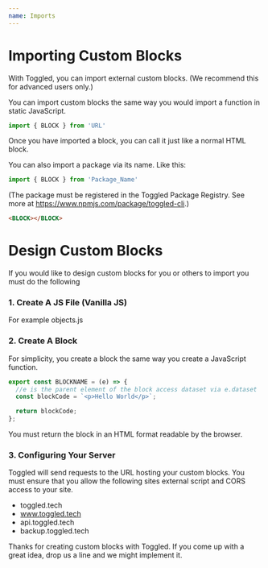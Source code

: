 ```yaml
---
name: Imports
---
```


# Importing Custom Blocks

With Toggled, you can import external custom blocks. (We recommend this for advanced users only.)

You can import custom blocks the same way you would import a function in static JavaScript.

```js
import { BLOCK } from 'URL'
```

Once you have imported a block, you can call it just like a normal HTML block.

You can also import a package via its name. Like this:

```js
import { BLOCK } from 'Package_Name'
```

(The package must be registered in the Toggled Package Registry. See more at https://www.npmjs.com/package/toggled-cli.) 

```html
<BLOCK></BLOCK>
```

# Design Custom Blocks

If you would like to design custom blocks for you or others to import you must do the following

### 1. Create A JS File (Vanilla JS)

For example objects.js

### 2. Create A Block

For simplicity, you create a block the same way you create a JavaScript function.

```js
export const BLOCKNAME = (e) => {
  //e is the parent element of the block access dataset via e.dataset
  const blockCode = `<p>Hello World</p>`;

  return blockCode;
};
```

You must return the block in an HTML format readable by the browser.

### 3. Configuring Your Server

Toggled will send requests to the URL hosting your custom blocks. You must ensure that you allow the following sites external script and CORS access to your site.

- toggled.tech
- www.toggled.tech
- api.toggled.tech
- backup.toggled.tech

Thanks for creating custom blocks with Toggled. If you come up with a great idea, drop us a line and we might implement it.
